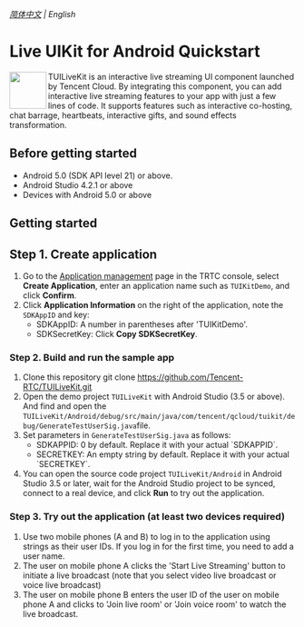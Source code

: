 _[简体中文](README-zh_CN.md) | English_

# Live UIKit for Android Quickstart

<img src="https://qcloudimg.tencent-cloud.cn/raw/ec034fc6e4cf42cae579d32f5ab434a1.png" align="left" width=65 height=65>TUILiveKit is an interactive live streaming UI component launched by Tencent Cloud. By integrating this component, you can add interactive live streaming features to your app with just a few lines of code. It supports features such as interactive co-hosting, chat barrage, heartbeats, interactive gifts, and sound effects transformation.

## Before getting started

- Android 5.0 (SDK API level 21) or above.
- Android Studio 4.2.1 or above
- Devices with Android 5.0 or above

## Getting started

## Step 1. Create application

1. Go to the [Application management](https://console.trtc.io/app) page in the TRTC console, select **Create Application**, enter an application name such as `TUIKitDemo`, and click **Confirm**.
2. Click **Application Information** on the right of the application, note the `SDKAppID` and key:
   - SDKAppID: A number in parentheses after 'TUIKitDemo'.
   - SDKSecretKey: Click **Copy SDKSecretKey**.

### Step 2. Build and run the sample app
1. Clone this repository
   git clone https://github.com/Tencent-RTC/TUILiveKit.git
2. Open the demo project `TUILiveKit` with Android Studio (3.5 or above). And find and open the 
   `TUILiveKit/Android/debug/src/main/java/com/tencent/qcloud/tuikit/debug/GenerateTestUserSig.java`file.
3. Set parameters in `GenerateTestUserSig.java` as follows:
   <ul>
   <li>SDKAPPID: 0 by default. Replace it with your actual `SDKAPPID`.</li>
   <li>SECRETKEY: An empty string by default. Replace it with your actual `SECRETKEY`.</li>
   </ul>
4. You can open the source code project `TUILiveKit/Android` in Android Studio 3.5 or later, wait for the Android 
Studio project to be synced, connect to a real device, and click **Run** to try out the application.

### Step 3. Try out the application (**at least two devices required**)
1. Use two mobile phones (A and B) to log in to the application using strings as their user IDs. If you log in for the first time, you need to add a user name.
2. The user on mobile phone A clicks the 'Start Live Streaming' button to initiate a live broadcast (note that you select video live broadcast or voice live broadcast)
3. The user on mobile phone B enters the user ID of the user on mobile phone A and clicks to 'Join live room' or 'Join voice room' to watch the live broadcast.
